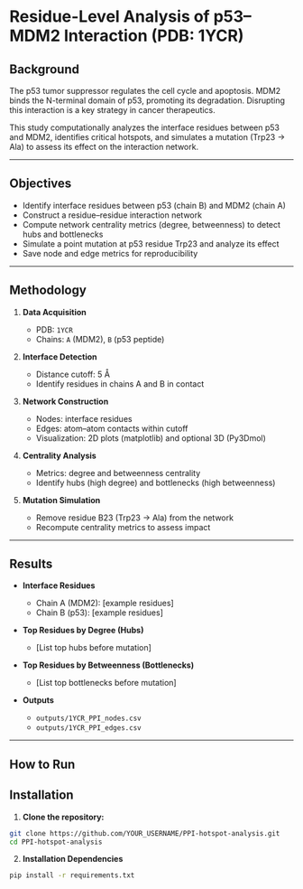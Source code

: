 # Residue-Level Analysis of p53–MDM2 Interaction (PDB: 1YCR)

## Background
The p53 tumor suppressor regulates the cell cycle and apoptosis. MDM2 binds the N-terminal domain of p53, promoting its degradation. Disrupting this interaction is a key strategy in cancer therapeutics.

This study computationally analyzes the interface residues between p53 and MDM2, identifies critical hotspots, and simulates a mutation (Trp23 → Ala) to assess its effect on the interaction network.

---

## Objectives
- Identify interface residues between p53 (chain B) and MDM2 (chain A)
- Construct a residue–residue interaction network
- Compute network centrality metrics (degree, betweenness) to detect hubs and bottlenecks
- Simulate a point mutation at p53 residue Trp23 and analyze its effect
- Save node and edge metrics for reproducibility

---

## Methodology
1. **Data Acquisition**
   - PDB: `1YCR`
   - Chains: `A` (MDM2), `B` (p53 peptide)

2. **Interface Detection**
   - Distance cutoff: 5 Å
   - Identify residues in chains A and B in contact

3. **Network Construction**
   - Nodes: interface residues
   - Edges: atom–atom contacts within cutoff
   - Visualization: 2D plots (matplotlib) and optional 3D (Py3Dmol)

4. **Centrality Analysis**
   - Metrics: degree and betweenness centrality
   - Identify hubs (high degree) and bottlenecks (high betweenness)

5. **Mutation Simulation**
   - Remove residue B23 (Trp23 → Ala) from the network
   - Recompute centrality metrics to assess impact

---

## Results
- **Interface Residues**
  - Chain A (MDM2): [example residues]
  - Chain B (p53): [example residues]

- **Top Residues by Degree (Hubs)**
  - [List top hubs before mutation]

- **Top Residues by Betweenness (Bottlenecks)**
  - [List top bottlenecks before mutation]

- **Outputs**
  - `outputs/1YCR_PPI_nodes.csv`
  - `outputs/1YCR_PPI_edges.csv`
---

## How to Run
## Installation

1. **Clone the repository:**

```bash
git clone https://github.com/YOUR_USERNAME/PPI-hotspot-analysis.git
cd PPI-hotspot-analysis
```

2. **Installation Dependencies**

```bash
pip install -r requirements.txt
```
